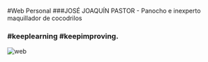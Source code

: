 #Web Personal
###JOSÉ JOAQUÍN PASTOR - Panocho e inexperto maquillador de cocodrilos
### #keeplearning #keepimproving.
![web](http://www.elultimorey.es/assets/images/web.png)